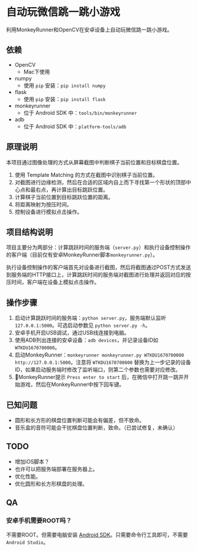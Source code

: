 # 自动玩微信跳一跳小游戏

利用MonkeyRunner和OpenCV在安卓设备上自动玩微信跳一跳小游戏。

## 依赖

* OpenCV
  * Mac下使用
* numpy
  * 使用 `pip` 安装：`pip install numpy`
* flask
  * 使用 `pip` 安装：`pip install flask`
* monkeyrunner
  * 位于 Android SDK 中：`tools/bin/monkeyrunner`
* adb
  * 位于 Android SDK 中：`platform-tools/adb`

## 原理说明

本项目通过图像处理的方式从屏幕截图中判断棋子当前位置和目标棋盘位置。

1. 使用 Template Matching 的方式在截图中识别棋子当前位置。
1. 对截图进行边缘检测，然后在合适的区域内自上而下寻找第一个形状的顶部中心点和最右点，再计算出目标跳跃位置。
1. 计算棋子当前位置到目标跳跃位置的距离。
1. 将距离映射为按压时间。
1. 控制设备进行模拟点击操作。

## 项目结构说明

项目主要分为两部分：计算跳跃时间的服务端（`server.py`）和执行设备控制操作的客户端（目前仅有安卓MonkeyRunner脚本`monkeyrunner.py`）。

执行设备控制操作的客户端首先对设备进行截图，然后将截图通过POST方式发送到服务端的HTTP接口上，计算跳跃时间的服务端对截图进行处理并返回对应的按压时间，客户端在设备上模拟点击操作。

## 操作步骤

1. 启动计算跳跃时间的服务端：`python server.py`，服务端默认监听 `127.0.0.1:5000`。可选启动参数见 `python server.py -h`。
1. 安卓手机开启USB调试，通过USB线连接到电脑。
1. 使用ADB列出连接的安卓设备：`adb devices`，并记录设备ID如 `WTKDU1670700000`。
1. 启动MonkeyRunner：`monkeyrunner monkeyrunner.py WTKDU1670700000 http://127.0.0.1:5000`。注意将 `WTKDU1670700000` 替换为上一步记录的设备ID，如果启动服务端时修改了监听端口，则第二个参数也需要对应修改。
1. MonkeyRunner提示 `Press enter to start` 后，在微信中打开跳一跳并开始游戏，然后在MonkeyRunner中按下回车键。

## 已知问题

* 圆形和长方形的棋盘位置判断可能会有偏差，但不致命。
* 音乐盒的音符可能会干扰棋盘位置判断，致命。（已尝试修复，未确认）

## TODO

* 增加iOS脚本？
* 也许可以把服务端部署在服务器上。
* 优化性能。
* 优化圆形和长方形棋盘的处理。

## QA

### 安卓手机需要ROOT吗？

不需要ROOT。但需要电脑安装 [Android SDK](https://developer.android.com/studio/index.html#downloads)。只需要命令行工具即可，不需要`Android Studio`。
